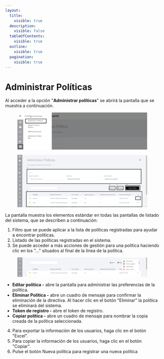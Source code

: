 ```yaml
---
layout:
  title:
    visible: true
  description:
    visible: false
  tableOfContents:
    visible: true
  outline:
    visible: true
  pagination:
    visible: true
---
```


# Administrar Políticas

Al acceder a la opción "**Administrar políticas**" se abrirá la pantalla que se muestra a continuación.

<figure><img src="../../../.gitbook/assets/image (155).png" alt=""><figcaption></figcaption></figure>

<figure><img src="../../../.gitbook/assets/image (156).png" alt=""><figcaption></figcaption></figure>

La pantalla muestra los elementos estándar en todas las pantallas de listado del sistema, que se describen a continuación:

1. Filtro que se puede aplicar a la lista de políticas registradas para ayudar a encontrar políticas.
2. Listado de las políticas registradas en el sistema.
3. Se puede acceder a más acciones de gestión para una política haciendo clic en los "..." situados al final de la línea de la política.

<figure><img src="../../../.gitbook/assets/image (157).png" alt=""><figcaption></figcaption></figure>

* **Editar política -** abre la pantalla para administrar las preferencias de la política.
* **Eliminar Política -** abre un cuadro de mensaje para confirmar la eliminación de la directiva. Al hacer clic en el botón "Eliminar" la política se eliminará del sistema.
* **Token de registro -** abre el token de registro.
* **Copiar política -** abre un cuadro de mensaje para nombrar la copia creada de la política seleccionada.

4. Para exportar la información de los usuarios, haga clic en el botón "Excel".
5. Para copiar la información de los usuarios, haga clic en el botón "Copiar".
6. Pulse el botón Nueva política para registrar una nueva política
